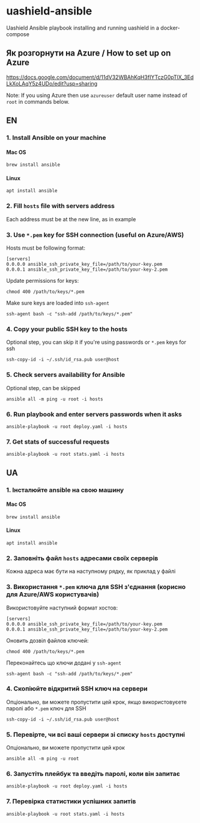 # uashield-ansible
Uashield Ansible playbook installing and running uashield in a docker-compose

## Як розгорнути на Azure / How to set up on Azure
https://docs.google.com/document/d/11dV32WBAhKqH3fIYTczG0pTlX_3EdLkXoLAqY5z4UDo/edit?usp=sharing

Note: If you using Azure then use `azureuser` default user name instead of `root` in commands below.

## EN
### 1. Install Ansible on your machine
#### Mac OS
    brew install ansible
#### Linux
    apt install ansible

### 2. Fill `hosts` file with servers address
Each address must be at the new line, as in example

### 3. Use `*.pem` key for SSH connection (useful on Azure/AWS)
Hosts must be following format:
```
[servers]
0.0.0.0 ansible_ssh_private_key_file=/path/to/your-key.pem
0.0.0.1 ansible_ssh_private_key_file=/path/to/your-key-2.pem
```

Update permissions for keys:
```
chmod 400 /path/to/keys/*.pem
```

Make sure keys are loaded into `ssh-agent`
```
ssh-agent bash -c "ssh-add /path/to/keys/*.pem"
```

### 4. Copy your public SSH key to the hosts
Optional step, you can skip it if you're using passwords or `*.pem` keys for ssh

    ssh-copy-id -i ~/.ssh/id_rsa.pub user@host

### 5. Check servers availability for Ansible
Optional step, can be skipped

    ansible all -m ping -u root -i hosts

### 6. Run playbook and enter servers passwords when it asks

    ansible-playbook -u root deploy.yaml -i hosts

### 7. Get stats of successful requests

    ansible-playbook -u root stats.yaml -i hosts

## UA
### 1. Інсталюйте ansible на свою машину
#### Mac OS
    brew install ansible
#### Linux
    apt install ansible

### 2. Заповніть файл `hosts` адресами своїх серверів
Кожна адреса має бути на наступному рядку, як приклад у файлі

### 3. Використання `*.pem` ключа для SSH з'єднання (корисно для Azure/AWS користувачів)
Використовуйте наступний формат хостов:
```
[servers]
0.0.0.0 ansible_ssh_private_key_file=/path/to/your-key.pem
0.0.0.1 ansible_ssh_private_key_file=/path/to/your-key-2.pem
```

Оновить дозвіл файлов ключей:
```
chmod 400 /path/to/keys/*.pem
```

Переконайтесь що ключи додані у `ssh-agent`
```
ssh-agent bash -c "ssh-add /path/to/keys/*.pem"
```

### 4. Скопіюйте відкритий SSH ключ на сервери
Опціонально, ви можете пропустити цей крок, якщо використовуєете паролі або `*.pem` ключ для SSH

    ssh-copy-id -i ~/.ssh/id_rsa.pub user@host

### 5. Перевірте, чи всі ваші сервери зі списку `hosts` доступні
Опціонально, ви можете пропустити цей крок

    ansible all -m ping -u root

### 6. Запустіть плейбук та введіть паролі, коли він запитає

    ansible-playbook -u root deploy.yaml -i hosts

### 7. Перевірка статистики успішних запитів

    ansible-playbook -u root stats.yaml -i hosts

